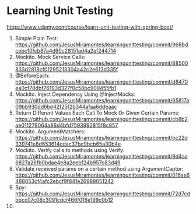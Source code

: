 # Learning Unit Testing

https://www.udemy.com/course/learn-unit-testing-with-spring-boot/

1. Simple Plain Test: https://github.com/JesusMiramontes/learningunittesting/commit/968bdcebc10fcb87a4d90c28151ad4a2ef244714
2. Mockito. Mock Service Calls: https://github.com/JesusMiramontes/learningunittesting/commit/88500833d2818cf01295213304a42c2e613d335f
3. @BeforeEach: https://github.com/JesusMiramontes/learningunittesting/commit/d8470ea0cf78dbf76193d327f0c58bc909455fb1
4. Mockito. Inject Dependency Using @InjectMocks: https://github.com/JesusMiramontes/learningunittesting/commit/65817a09bb930dd6be42f25f2b344afaa6ddeaac
5. Return Different Values Each Call To Mock Or Given Certain Params: https://github.com/JesusMiramontes/learningunittesting/commit/cb8b2ae011279064a86d4bfd7593992815f8c857
6. Mockito. ArgumentMatchers: https://github.com/JesusMiramontes/learningunittesting/commit/bc22d339741e8d653614cdac37bc9bcb65a30b4e
7. Mockito. Verify calls to methods using Verify: https://github.com/JesusMiramontes/learningunittesting/commit/9d4aa6827a26fb0bdae4e8a2eebf24b957c83d49
8. Validate received params on a certain method using ArgumentCaptor: https://github.com/JesusMiramontes/learningunittesting/commit/016ae6488053cf4afc2ebcf9f841e26988051242
9. Spy: https://github.com/JesusMiramontes/learningunittesting/commit/72d7cdbbcc07c08c3091cdcf466f016e199c0b12
10. 
